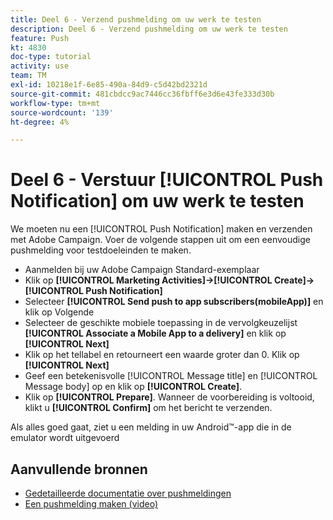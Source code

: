 ```yaml
---
title: Deel 6 - Verzend pushmelding om uw werk te testen
description: Deel 6 - Verzend pushmelding om uw werk te testen
feature: Push
kt: 4830
doc-type: tutorial
activity: use
team: TM
exl-id: 10218e1f-6e85-490a-84d9-c5d42bd2321d
source-git-commit: 481cbdcc9ac7446cc36fbff6e3d6e43fe333d30b
workflow-type: tm+mt
source-wordcount: '139'
ht-degree: 4%

---
```


# Deel 6 - Verstuur [!UICONTROL Push Notification] om uw werk te testen

We moeten nu een [!UICONTROL Push Notification] maken en verzenden met Adobe Campaign. Voer de volgende stappen uit om een eenvoudige pushmelding voor testdoeleinden te maken.

* Aanmelden bij uw Adobe Campaign Standard-exemplaar
* Klik op **[!UICONTROL Marketing Activities]->[!UICONTROL Create]->[!UICONTROL Push Notification]**
* Selecteer **[!UICONTROL Send push to app subscribers(mobileApp)]** en klik op Volgende
* Selecteer de geschikte mobiele toepassing in de vervolgkeuzelijst **[!UICONTROL Associate a Mobile App to a delivery]** en klik op **[!UICONTROL Next]**
* Klik op het tellabel en retourneert een waarde groter dan 0. Klik op **[!UICONTROL Next]**
* Geef een betekenisvolle [!UICONTROL Message title] en [!UICONTROL Message body] op en klik op **[!UICONTROL Create]**.
* Klik op **[!UICONTROL Prepare]**. Wanneer de voorbereiding is voltooid, klikt u **[!UICONTROL Confirm]** om het bericht te verzenden.

Als alles goed gaat, ziet u een melding in uw Android™-app die in de emulator wordt uitgevoerd

## Aanvullende bronnen

* [Gedetailleerde documentatie over pushmeldingen](https://experienceleague.adobe.com/docs/campaign-standard/using/communication-channels/push-notifications/about-push-notifications.html?lang=en)
* [Een pushmelding maken (video)](/help/communication-channels/mobile/push-notifications/creating-a-push-notification.md)
